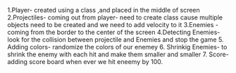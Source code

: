 1.Player- created using a class ,and placed in the middle of screen
2.Projectiles- coming out from player- need to create class cause multiple objects need to be created 
               and we need to add velocity to it 
3.Enemies - coming from the border to the center of the screen
4.Detecting Enemies- look for the collision between projectile and Enemies and stop the game
5. Adding colors- randomize the colors of our enemey 
6. Shrinkig Enemies- to shrink the enemy with each hit and make them smaller and smaller
7. Score- adding score board when ever we hit eneemy by 100.